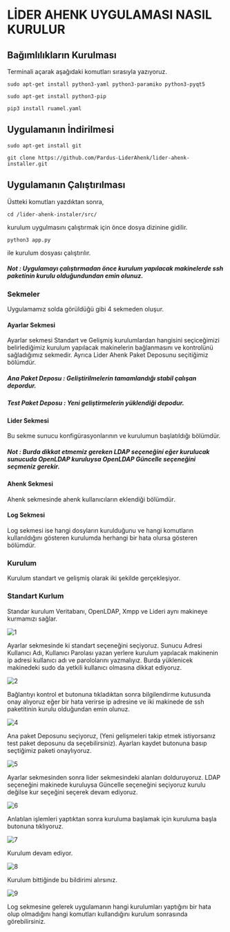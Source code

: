 # LİDER AHENK UYGULAMASI NASIL KURULUR

## Bağımlılıkların Kurulması

Terminali açarak aşağıdaki komutları sırasıyla yazıyoruz.

````
sudo apt-get install python3-yaml python3-paramiko python3-pyqt5
````

````
sudo apt-get install python3-pip
````

````
pip3 install ruamel.yaml
````

## Uygulamanın İndirilmesi

````
sudo apt-get install git
````

````
git clone https://github.com/Pardus-LiderAhenk/lider-ahenk-installer.git
````

## Uygulamanın Çalıştırılması

Üstteki komutları yazdıktan sonra,

````
cd /lider-ahenk-instaler/src/
````

kurulum uygulmasını çalıştırmak için önce dosya dizinine gidilir.

````
python3 app.py
````

ile kurulum dosyası çalıştırılır.

##### Not : Uygulamayı çalıştırmadan önce kurulum yapılacak makinelerde ssh paketinin kurulu olduğundundan emin olunuz.

### Sekmeler

Uygulamamız solda görüldüğü gibi 4 sekmeden oluşur.

#### Ayarlar Sekmesi

Ayarlar sekmesi Standart ve Gelişmiş kurulumlardan hangisini seçiceğimizi belirlediğimiz kurulum yapılacak makinelerin bağlanmasını ve kontrolünü sağladığımız sekmedir. Ayrıca Lider Ahenk Paket Deposunu seçitiğimiz bölümdür.

##### Ana Paket Deposu : Geliştirilmelerin tamamlandığı stabil çalışan depordur.

##### Test Paket Deposu : Yeni geliştirmelerin yüklendiği depodur.

#### Lider Sekmesi

Bu sekme sunucu konfigürasyonlarının ve kurulumun başlatıldığı bölümdür.
##### Not : Burda dikkat etmemiz gereken LDAP seçeneğini eğer kurulucak sunucuda  OpenLDAP kuruluysa OpenLDAP Güncelle seçeneğini seçmeniz gerekir.

#### Ahenk Sekmesi

Ahenk sekmesinde ahenk kullanıcıların eklendiği bölümdür.

#### Log Sekmesi

Log sekmesi ise hangi dosyların kurulduğunu ve hangi komutların kullanıldığını gösteren kurulumda herhangi bir hata olursa gösteren bölümdür.

### Kurulum

Kurulum standart ve gelişmiş olarak iki şekilde gerçekleşiyor.

### Standart Kurlum

Standar kurulum Veritabanı, OpenLDAP, Xmpp ve Lideri aynı makineye kurmamızı sağlar.

![1](1.png)

Ayarlar sekmesinde ki standart seçeneğini seçiyoruz.
Sunucu Adresi
Kullanıcı Adı,
Kullanıcı Parolası yazan yerlere kurulum yapılacak makinenin ip adresi kullanıcı adı ve parololarını yazmalıyız. Burda yüklenicek makinedeki sudo da yetkili kullanıcı olmasına dikkat ediyoruz.

![2](2.png)

Bağlantıyı kontrol et butonuna tıkladıktan sonra bilgilendirme kutusunda onay alıyoruz eğer bir hata verirse ip adresine ve iki makinede de ssh paketitinin kurulu olduğundan emin olunuz.

![4](4.png)

Ana paket Deposunu seçiyoruz, (Yeni gelişmeleri takip etmek istiyorsanız test paket deposunu da seçebilirsiniz).
Ayarları kaydet butonuna basıp seçtiğimiz paketi onaylıyoruz.

![5](5.png)

Ayarlar sekmesinden sonra lider sekmesindeki alanları dolduruyoruz. LDAP seçeneğini makinede kuruluysa Güncelle seçeneğini seçiyoruz kurulu değilse kur seçeğini seçerek devam ediyoruz.

![6](6.png)

Anlatılan işlemleri yaptıktan sonra kuruluma başlamak için kuruluma başla butonuna tıklıyoruz.

![7](7.png)

Kurulum devam ediyor.

![8](8.png)

Kurulum bittiğinde bu bildirimi alırsınız.

![9](9.png)

Log sekmesine gelerek uygulamanın hangi kurulumları yaptığını bir hata olup olmadığını hangi komutları kullandığını kurulum sonrasında görebilirsiniz.
